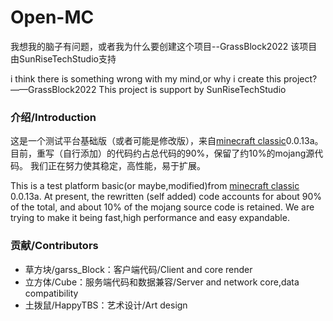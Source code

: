 # Open-MC

我想我的脑子有问题，或者我为什么要创建这个项目--GrassBlock2022
该项目由SunRiseTechStudio支持

i think there is something wrong with my mind,or why i create this project?——GrassBlock2022
This project is support by SunRiseTechStudio

### 介绍/Introduction

这是一个测试平台基础版（或者可能是修改版），来自[minecraft classic](class.minecraft.net)0.0.13a。
目前，重写（自行添加）的代码约占总代码的90%，保留了约10%的mojang源代码。
我们正在努力使其稳定，高性能，易于扩展。

This is a test platform basic(or maybe,modified)from [minecraft classic](class.minecraft.net) 0.0.13a.
At present, the rewritten (self added) code accounts for about 90% of the total, and about 10% of the mojang source code is retained.
We are trying to make it being fast,high performance and easy expandable.

### 贡献/Contributors

- 草方块/garss_Block：客户端代码/Client and core render
- 立方体/Cube：服务端代码和数据兼容/Server and network core,data compatibility
- 土拨鼠/HappyTBS：艺术设计/Art design
